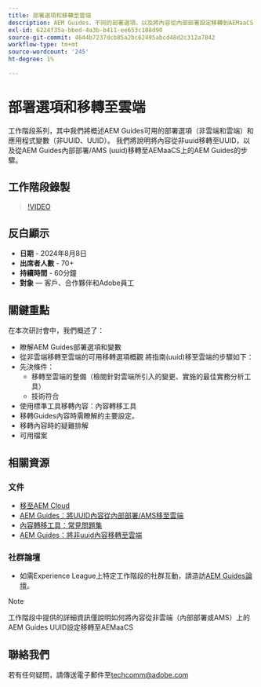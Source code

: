 ```yaml
---
title: 部署選項和移轉至雲端
description: AEM Guides、不同的部署選項，以及將內容從內部部署設定移轉到AEMaaCS
exl-id: 6224f35a-bbed-4a3b-b411-ee653c108d90
source-git-commit: 4644b7237dcb85a2bc62495abcd48d2c312a7842
workflow-type: tm+mt
source-wordcount: '245'
ht-degree: 1%

---
```


# 部署選項和移轉至雲端

工作階段系列，其中我們將概述AEM Guides可用的部署選項（非雲端和雲端）和應用程式變數（非UUID、UUID）。
我們將說明將內容從非uuid移轉至UUID，以及從AEM Guides內部部署/AMS (uuid)移轉至AEMaaCS上的AEM Guides的步驟。



## 工作階段錄製

>[!VIDEO](https://video.tv.adobe.com/v/3432624/content-migration-uuid-migration?quality=12&learn=on)



## 反白顯示

- **日期** - 2024年8月8日
- **出席者人數** - 70+
- **持續時間** - 60分鐘
- **對象** — 客戶、合作夥伴和Adobe員工


## 關鍵重點

在本次研討會中，我們概述了：
- 瞭解AEM Guides部署選項和變數
- 從非雲端移轉至雲端的可用移轉選項概觀
將指南(uuid)移至雲端的步驟如下：
- 先決條件：
   - 移轉至雲端的整備（檢閱針對雲端所引入的變更、實施的最佳實務分析工具）
   - 技術符合
- 使用標準工具移轉內容：內容轉移工具
- 移轉Guides內容時需瞭解的主要設定。
- 移轉內容時的疑難排解
- 可用檔案



## 相關資源

### 文件

- [移至AEM Cloud](https://experienceleague.adobe.com/zh-hant/docs/experience-manager-cloud-service/content/migration-journey/getting-started)
- [AEM Guides：將UUID內容從內部部署/AMS移至雲端](../../cs-install-guide/migrate-on-premise-content-cloud.md)
- [內容轉移工具：常見問題集](https://experienceleague.adobe.com/zh-hant/docs/experience-manager-learn/cloud-service/migration/moving-to-aem-as-a-cloud-service/content-migration/faq)
- [AEM Guides：將非uuid內容移轉至雲端](../../install-guide/migrate-uuid-non-uuid.md)

### 社群論壇

- 如需Experience League上特定工作階段的社群互動，請造訪[AEM Guides論壇](https://experienceleaguecommunities.adobe.com/t5/experience-manager-guides/bd-p/xml-documentation-discussions)。


>[!NOTE]
>
> 工作階段中提供的詳細資訊僅說明如何將內容從非雲端（內部部署或AMS）上的AEM Guides UUID設定移轉至AEMaaCS



## 聯絡我們

若有任何疑問，請傳送電子郵件至<techcomm@adobe.com>

